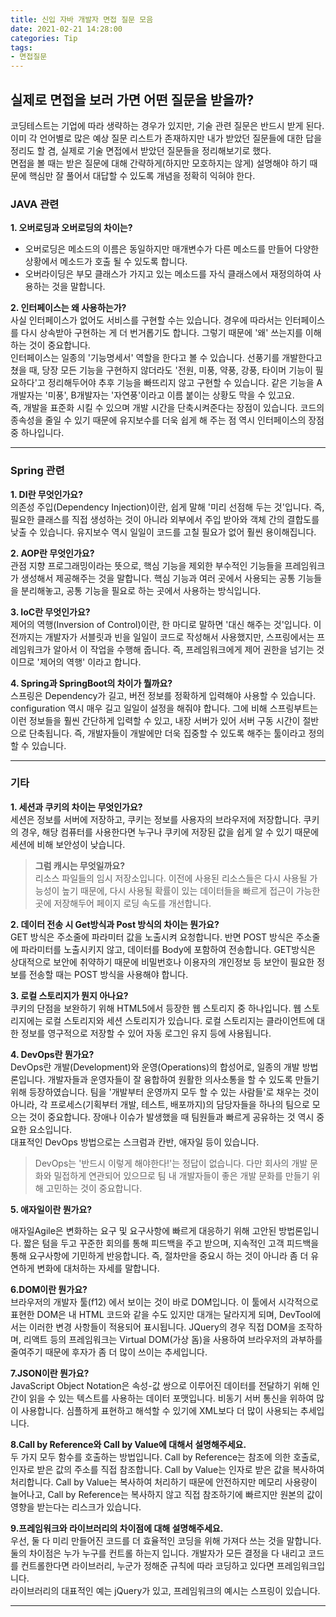 ```yaml
---
title: 신입 자바 개발자 면접 질문 모음  
date: 2021-02-21 14:28:00
categories: Tip
tags:
- 면접질문
---
```


## 실제로 면접을 보러 가면 어떤 질문을 받을까? 
코딩테스트는 기업에 따라 생략하는 경우가 있지만, 기술 관련 질문은 반드시 받게 된다.  
이미 각 언어별로 많은 예상 질문 리스트가 존재하지만 내가 받았던 질문들에 대한 답을 정리도 할 겸, 실제로 기술 면접에서 받았던 질문들을 정리해보기로 했다.  
면접을 볼 때는 받은 질문에 대해 간략하게(하지만 모호하지는 않게) 설명해야 하기 때문에 핵심만 잘 풀어서 대답할 수 있도록 개념을 정확히 익혀야 한다.

### JAVA 관련
**1. 오버로딩과 오버로딩의 차이는?**  
- 오버로딩은 메소드의 이름은 동일하지만 매개변수가 다른 메소드를 만들어 다양한 상황에서 메소드가 호출 될 수 있도록 합니다.  
- 오버라이딩은 부모 클래스가 가지고 있는 메소드를 자식 클래스에서 재정의하여 사용하는 것을 말합니다. 

**2. 인터페이스는 왜 사용하는가?**  
사실 인터페이스가 없어도 서비스를 구현할 수는 있습니다. 경우에 따라서는 인터페이스를 다시 상속받아 구현하는 게 더 번거롭기도 합니다. 그렇기 때문에 '왜' 쓰는지를 이해하는 것이 중요합니다.  
인터페이스는 일종의 '기능명세서' 역할을 한다고 볼 수 있습니다. 선풍기를 개발한다고 쳤을 때, 당장 모든 기능을 구현하지 않더라도 '전원, 미풍, 약풍, 강풍, 타이머 기능이 필요하다'고 정리해두어야 추후 기능을 빠뜨리지 않고 구현할 수 있습니다. 같은 기능을 A개발자는 '미풍', B개발자는 '자연풍'이라고 이름 붙이는 상황도 막을 수 있고요.  
즉, 개발을 표준화 시킬 수 있으며 개발 시간을 단축시켜준다는 장점이 있습니다. 코드의 종속성을 줄일 수 있기 때문에 유지보수를 더욱 쉽게 해 주는 점 역시 인터페이스의 장점 중 하나입니다.  

---
### Spring 관련
**1. DI란 무엇인가요?**  
의존성 주입(Dependency Injection)이란, 쉽게 말해 '미리 선점해 두는 것'입니다. 즉, 필요한 클래스를 직접 생성하는 것이 아니라 외부에서 주입 받아와 객체 간의 결합도를 낮출 수 있습니다. 유지보수 역시 일일이 코드를 고칠 필요가 없어 훨씬 용이해집니다. 

**2. AOP란 무엇인가요?**  
관점 지향 프로그래밍이라는 뜻으로, 핵심 기능을 제외한 부수적인 기능들을 프레임워크가 생성해서 제공해주는 것을 말합니다. 핵심 기능과 여러 곳에서 사용되는 공통 기능들을 분리해놓고, 공통 기능을 필요로 하는 곳에서 사용하는 방식입니다. 

**3. IoC란 무엇인가요?**  
제어의 역행(Inversion of Control)이란, 한 마디로 말하면 '대신 해주는 것'입니다. 이전까지는 개발자가 서블릿과 빈을 일일이 코드로 작성해서 사용했지만, 스프링에서는 프레임워크가 알아서 이 작업을 수행해 줍니다. 즉, 프레임워크에게 제어 권한을 넘기는 것이므로 '제어의 역행' 이라고 합니다.  

**4. Spring과 SpringBoot의 차이가 뭘까요?**  
스프링은 Dependency가 길고, 버전 정보를 정확하게 입력해야 사용할 수 있습니다. configuration 역시 매우 길고 일일이 설정을 해줘야 합니다. 그에 비해 스프링부트는 이런 정보들을 훨씬 간단하게 입력할 수 있고, 내장 서버가 있어 서버 구동 시간이 절반으로 단축됩니다. 즉, 개발자들이 개발에만 더욱 집중할 수 있도록 해주는 툴이라고 정의할 수 있습니다.

---

### 기타 
**1. 세션과 쿠키의 차이는 무엇인가요?**  
세션은 정보를 서버에 저장하고, 쿠키는 정보를 사용자의 브라우저에 저장합니다. 쿠키의 경우, 해당 컴퓨터를 사용한다면 누구나 쿠키에 저장된 값을 쉽게 알 수 있기 때문에 세션에 비해 보안성이 낮습니다. 
> **그럼 캐시는 무엇일까요?**  
리소스 파일들의 임시 저장소입니다. 이전에 사용된 리소스들은 다시 사용될 가능성이 높기 때문에, 다시 사용될 확률이 있는 데이터들을 빠르게 접근이 가능한 곳에 저장해두어 페이지 로딩 속도를 개선합니다.

**2. 데이터 전송 시 Get방식과 Post 방식의 차이는 뭔가요?**  
GET 방식은 주소줄에 파라미터 값을 노출시켜 요청합니다. 반면 POST 방식은 주소줄에 파라미터를 노출시키지 않고, 데이터를 Body에 포함하여 전송합니다. GET방식은 상대적으로 보안에 취약하기 때문에 비밀번호나 이용자의 개인정보 등 보안이 필요한 정보를 전송할 때는 POST 방식을 사용해야 합니다.

**3. 로컬 스토리지가 뭔지 아나요?**  
쿠키의 단점을 보완하기 위해 HTML5에서 등장한 웹 스토리지 중 하나입니다. 웹 스토리지에는 로컬 스토리지와 세션 스토리지가 있습니다. 로컬 스토리지는 클라이언트에 대한 정보를 영구적으로 저장할 수 있어 자동 로그인 유지 등에 사용됩니다. 


**4. DevOps란 뭔가요?**  
DevOps란 개발(Development)와 운영(Operations)의 합성어로, 일종의 개발 방법론입니다. 개발자들과 운영자들이 잘 융합하여 원활한 의사소통을 할 수 있도록 만들기 위해 등장하였습니다. 팀을 '개발부터 운영까지 모두 할 수 있는 사람들'로 채우는 것이 아니라, 각 프로세스(기획부터 개발, 테스트, 배포까지)의 담당자들을 하나의 팀으로 모으는 것이 중요합니다. 장애나 이슈가 발생했을 때 팀원들과 빠르게 공유하는 것 역시 중요한 요소입니다.  
대표적인 DevOps 방법으로는 스크럼과 칸반, 애자일 등이 있습니다.  
> DevOps는 '반드시 이렇게 해야한다!'는 정답이 없습니다. 다만 회사의 개발 문화와 밀접하게 연관되어 있으므로 팀 내 개발자들이 좋은 개발 문화를 만들기 위해 고민하는 것이 중요합니다.  


**5. 애자일이란 뭔가요?**  

애자일Agile은 변화하는 요구 및 요구사항에 빠르게 대응하기 위해 고안된 방법론입니다. 짧은 텀을 두고 꾸준한 회의를 통해 피드백을 주고 받으며, 지속적인 고객 피드백을 통해 요구사항에 기민하게 반응합니다. 즉, 절차만을 중요시 하는 것이 아니라 좀 더 유연하게 변화에 대처하는 자세를 말합니다. 

**6.DOM이란 뭔가요?**  
브라우저의 개발자 툴(f12) 에서 보이는 것이 바로 DOM입니다. 이 툴에서 시각적으로 표현한 DOM은 내 HTML 코드와 같을 수도 있지만 대개는 달라지게 되며, DevTool에서는 이러한 변경 사항들이 적용되어 표시됩니다. JQuery의 경우 직접 DOM을 조작하며, 리액트 등의 프레임워크는 Virtual DOM(가상 돔)을 사용하여 브라우저의 과부하를 줄여주기 때문에 후자가 좀 더 많이 쓰이는 추세입니다.   

**7.JSON이란 뭔가요?**  
JavaScript Object Notation은 속성-값 쌍으로 이루어진 데이터를 전달하기 위해 인간이 읽을 수 있는 텍스트를 사용하는 데이터 포맷입니다. 비동기 서버 통신을 위하여 많이 사용합니다. 심플하게 표현하고 해석할 수 있기에 XML보다 더 많이 사용되는 추세입니다.  

**8.Call by Reference와 Call by Value에 대해서 설명해주세요.**  
두 가지 모두 함수를 호출하는 방법입니다. Call by Reference는 참조에 의한 호출로, 인자로 받은 값의 주소를 직접 참조합니다. Call by Value는 인자로 받은 값을 복사하여 처리합니다. Call by Value는 복사하여 처리하기 때문에 안전하지만 메모리 사용량이 늘어나고, Call by Reference는 복사하지 않고 직접 참조하기에 빠르지만 원본의 값이 영향을 받는다는 리스크가 있습니다.  

**9.프레임워크와 라이브러리의 차이점에 대해 설명해주세요.**  
우선, 둘 다 미리 만들어진 코드를 더 효율적인 코딩을 위해 가져다 쓰는 것을 말합니다. 둘의 차이점은 누가 누구를 컨트롤 하는지 입니다. 개발자가 모든 결정을 다 내리고 코드를 컨트롤한다면 라이브러리, 누군가 정해준 규칙에 따라 코딩하고 있다면 프레임워크입니다.  
라이브러리의 대표적인 예는 jQuery가 있고, 프레임워크의 예시는 스프링이 있습니다. 



---
